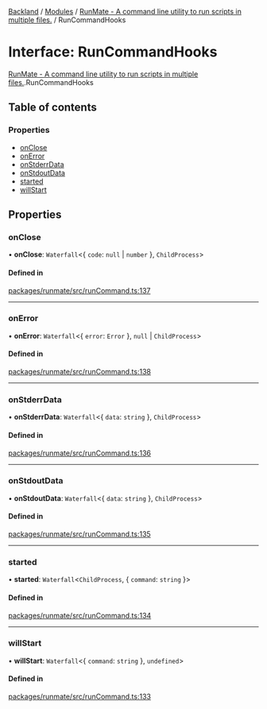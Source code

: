 [Backland](../README.md) / [Modules](../modules.md) / [RunMate - A command line utility to run scripts in multiple files.](../modules/RunMate___A_command_line_utility_to_run_scripts_in_multiple_files_.md) / RunCommandHooks

# Interface: RunCommandHooks

[RunMate - A command line utility to run scripts in multiple files.](../modules/RunMate___A_command_line_utility_to_run_scripts_in_multiple_files_.md).RunCommandHooks

## Table of contents

### Properties

- [onClose](RunMate___A_command_line_utility_to_run_scripts_in_multiple_files_.RunCommandHooks.md#onclose)
- [onError](RunMate___A_command_line_utility_to_run_scripts_in_multiple_files_.RunCommandHooks.md#onerror)
- [onStderrData](RunMate___A_command_line_utility_to_run_scripts_in_multiple_files_.RunCommandHooks.md#onstderrdata)
- [onStdoutData](RunMate___A_command_line_utility_to_run_scripts_in_multiple_files_.RunCommandHooks.md#onstdoutdata)
- [started](RunMate___A_command_line_utility_to_run_scripts_in_multiple_files_.RunCommandHooks.md#started)
- [willStart](RunMate___A_command_line_utility_to_run_scripts_in_multiple_files_.RunCommandHooks.md#willstart)

## Properties

### onClose

• **onClose**: `Waterfall`<{ `code`: ``null`` \| `number`  }, `ChildProcess`\>

#### Defined in

[packages/runmate/src/runCommand.ts:137](https://github.com/antoniopresto/darch/blob/c5cd1c8/packages/runmate/src/runCommand.ts#L137)

___

### onError

• **onError**: `Waterfall`<{ `error`: `Error`  }, ``null`` \| `ChildProcess`\>

#### Defined in

[packages/runmate/src/runCommand.ts:138](https://github.com/antoniopresto/darch/blob/c5cd1c8/packages/runmate/src/runCommand.ts#L138)

___

### onStderrData

• **onStderrData**: `Waterfall`<{ `data`: `string`  }, `ChildProcess`\>

#### Defined in

[packages/runmate/src/runCommand.ts:136](https://github.com/antoniopresto/darch/blob/c5cd1c8/packages/runmate/src/runCommand.ts#L136)

___

### onStdoutData

• **onStdoutData**: `Waterfall`<{ `data`: `string`  }, `ChildProcess`\>

#### Defined in

[packages/runmate/src/runCommand.ts:135](https://github.com/antoniopresto/darch/blob/c5cd1c8/packages/runmate/src/runCommand.ts#L135)

___

### started

• **started**: `Waterfall`<`ChildProcess`, { `command`: `string`  }\>

#### Defined in

[packages/runmate/src/runCommand.ts:134](https://github.com/antoniopresto/darch/blob/c5cd1c8/packages/runmate/src/runCommand.ts#L134)

___

### willStart

• **willStart**: `Waterfall`<{ `command`: `string`  }, `undefined`\>

#### Defined in

[packages/runmate/src/runCommand.ts:133](https://github.com/antoniopresto/darch/blob/c5cd1c8/packages/runmate/src/runCommand.ts#L133)
